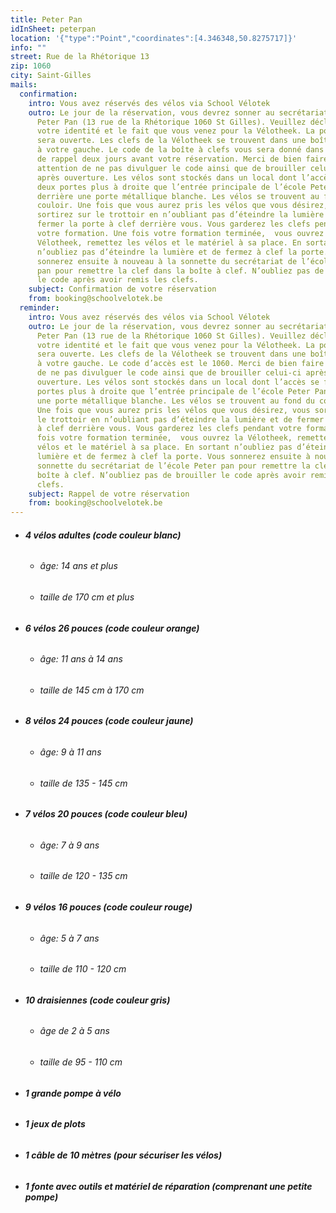 ```yaml
---
title: Peter Pan
idInSheet: peterpan
location: '{"type":"Point","coordinates":[4.346348,50.8275717]}'
info: ""
street: Rue de la Rhétorique 13
zip: 1060
city: Saint-Gilles
mails:
  confirmation:
    intro: Vous avez réservés des vélos via School Vélotek
    outro: Le jour de la réservation, vous devrez sonner au secrétariat de l’école
      Peter Pan (13 rue de la Rhétorique 1060 St Gilles). Veuillez décliner
      votre identité et le fait que vous venez pour la Vélotheek. La porte vous
      sera ouverte. Les clefs de la Vélotheek se trouvent dans une boîte à clef
      à votre gauche. Le code de la boîte à clefs vous sera donné dans l’email
      de rappel deux jours avant votre réservation. Merci de bien faire
      attention de ne pas divulguer le code ainsi que de brouiller celui-ci
      après ouverture. Les vélos sont stockés dans un local dont l’accès se fait
      deux portes plus à droite que l’entrée principale de l’école Peter Pan
      derrière une porte métallique blanche. Les vélos se trouvent au fond du
      couloir. Une fois que vous aurez pris les vélos que vous désirez, vous
      sortirez sur le trottoir en n’oubliant pas d’éteindre la lumière et de
      fermer la porte à clef derrière vous. Vous garderez les clefs pendant
      votre formation. Une fois votre formation terminée,  vous ouvrez la
      Vélotheek, remettez les vélos et le matériel à sa place. En sortant
      n’oubliez pas d’éteindre la lumière et de fermez à clef la porte. Vous
      sonnerez ensuite à nouveau à la sonnette du secrétariat de l’école Peter
      pan pour remettre la clef dans la boîte à clef. N’oubliez pas de brouiller
      le code après avoir remis les clefs. 
    subject: Confirmation de votre réservation
    from: booking@schoolvelotek.be
  reminder:
    intro: Vous avez réservés des vélos via School Vélotek
    outro: Le jour de la réservation, vous devrez sonner au secrétariat de l’école
      Peter Pan (13 rue de la Rhétorique 1060 St Gilles). Veuillez décliner
      votre identité et le fait que vous venez pour la Vélotheek. La porte vous
      sera ouverte. Les clefs de la Vélotheek se trouvent dans une boîte à clef
      à votre gauche. Le code d’accès est le 1060. Merci de bien faire attention
      de ne pas divulguer le code ainsi que de brouiller celui-ci après
      ouverture. Les vélos sont stockés dans un local dont l’accès se fait deux
      portes plus à droite que l’entrée principale de l’école Peter Pan derrière
      une porte métallique blanche. Les vélos se trouvent au fond du couloir.
      Une fois que vous aurez pris les vélos que vous désirez, vous sortirez sur
      le trottoir en n’oubliant pas d’éteindre la lumière et de fermer la porte
      à clef derrière vous. Vous garderez les clefs pendant votre formation. Une
      fois votre formation terminée,  vous ouvrez la Vélotheek, remettez les
      vélos et le matériel à sa place. En sortant n’oubliez pas d’éteindre la
      lumière et de fermez à clef la porte. Vous sonnerez ensuite à nouveau à la
      sonnette du secrétariat de l’école Peter pan pour remettre la clef dans la
      boîte à clef. N’oubliez pas de brouiller le code après avoir remis les
      clefs.
    subject: Rappel de votre réservation
    from: booking@schoolvelotek.be
---
```

* ###### **4 vélos adultes (code couleur blanc)**

  * ###### âge: 14 ans et plus
  * ###### taille de 170 cm et plus
* ###### **6 vélos 26 pouces (code couleur orange)**

  * ###### âge: 11 ans à 14 ans
  * ###### taille de 145 cm à 170 cm
* ###### **8 vélos 24 pouces (code couleur jaune)**

  * ###### âge: 9 à 11 ans
  * ###### taille de 135 - 145 cm 
* ###### **7 vélos 20 pouces (code couleur bleu)**

  * ###### âge: 7 à 9 ans
  * ###### taille de 120 - 135 cm
* ###### **9 vélos 16 pouces (code couleur rouge)**

  * ###### âge: 5 à 7 ans
  * ###### taille de 110 - 120 cm  
* ###### **10 draisiennes (code couleur gris)**

  * ###### âge de 2 à 5 ans
  * ###### taille de 95 - 110 cm                              
* ###### **1 grande pompe à vélo**
* ###### **1 jeux de plots**
* ###### **1 câble de 10 mètres (pour sécuriser les vélos)** 
* ###### **1 fonte avec outils et matériel de réparation (comprenant une petite pompe)**